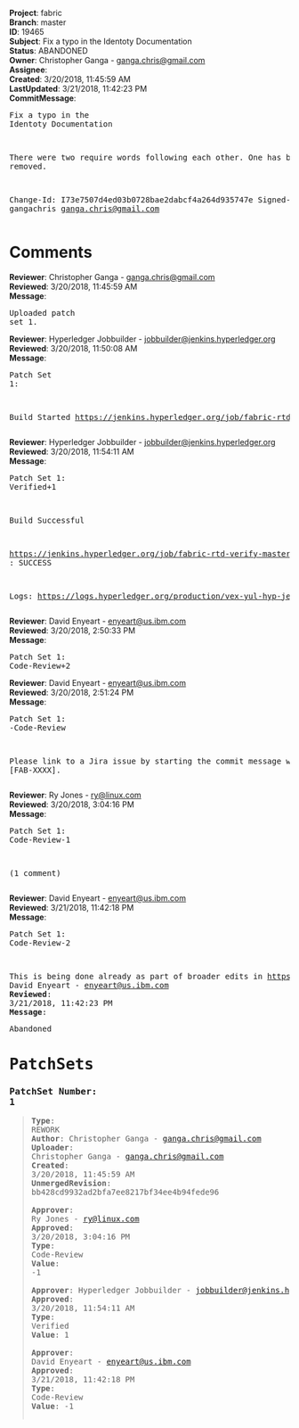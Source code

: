 <strong>Project</strong>: fabric<br><strong>Branch</strong>: master<br><strong>ID</strong>: 19465<br><strong>Subject</strong>: Fix a typo in the Identoty Documentation<br><strong>Status</strong>: ABANDONED<br><strong>Owner</strong>: Christopher Ganga - ganga.chris@gmail.com<br><strong>Assignee</strong>:<br><strong>Created</strong>: 3/20/2018, 11:45:59 AM<br><strong>LastUpdated</strong>: 3/21/2018, 11:42:23 PM<br><strong>CommitMessage</strong>:<br><pre>Fix a typo in the Identoty Documentation

There were two require words following each other. One has been removed.

Change-Id: I73e7507d4ed03b0728bae2dabcf4a264d935747e
Signed-off-by: gangachris <ganga.chris@gmail.com>
</pre><h1>Comments</h1><strong>Reviewer</strong>: Christopher Ganga - ganga.chris@gmail.com<br><strong>Reviewed</strong>: 3/20/2018, 11:45:59 AM<br><strong>Message</strong>: <pre>Uploaded patch set 1.</pre><strong>Reviewer</strong>: Hyperledger Jobbuilder - jobbuilder@jenkins.hyperledger.org<br><strong>Reviewed</strong>: 3/20/2018, 11:50:08 AM<br><strong>Message</strong>: <pre>Patch Set 1:

Build Started https://jenkins.hyperledger.org/job/fabric-rtd-verify-master/376/</pre><strong>Reviewer</strong>: Hyperledger Jobbuilder - jobbuilder@jenkins.hyperledger.org<br><strong>Reviewed</strong>: 3/20/2018, 11:54:11 AM<br><strong>Message</strong>: <pre>Patch Set 1: Verified+1

Build Successful 

https://jenkins.hyperledger.org/job/fabric-rtd-verify-master/376/ : SUCCESS

Logs: https://logs.hyperledger.org/production/vex-yul-hyp-jenkins-3/fabric-rtd-verify-master/376</pre><strong>Reviewer</strong>: David Enyeart - enyeart@us.ibm.com<br><strong>Reviewed</strong>: 3/20/2018, 2:50:33 PM<br><strong>Message</strong>: <pre>Patch Set 1: Code-Review+2</pre><strong>Reviewer</strong>: David Enyeart - enyeart@us.ibm.com<br><strong>Reviewed</strong>: 3/20/2018, 2:51:24 PM<br><strong>Message</strong>: <pre>Patch Set 1: -Code-Review

Please link to a Jira issue by starting the commit message with [FAB-XXXX].</pre><strong>Reviewer</strong>: Ry Jones - ry@linux.com<br><strong>Reviewed</strong>: 3/20/2018, 3:04:16 PM<br><strong>Message</strong>: <pre>Patch Set 1: Code-Review-1

(1 comment)</pre><strong>Reviewer</strong>: David Enyeart - enyeart@us.ibm.com<br><strong>Reviewed</strong>: 3/21/2018, 11:42:18 PM<br><strong>Message</strong>: <pre>Patch Set 1: Code-Review-2

This is being done already as part of broader edits in https://gerrit.hyperledger.org/r/#/c/19547/.</pre><strong>Reviewer</strong>: David Enyeart - enyeart@us.ibm.com<br><strong>Reviewed</strong>: 3/21/2018, 11:42:23 PM<br><strong>Message</strong>: <pre>Abandoned</pre><h1>PatchSets</h1><h3>PatchSet Number: 1</h3><blockquote><strong>Type</strong>: REWORK<br><strong>Author</strong>: Christopher Ganga - ganga.chris@gmail.com<br><strong>Uploader</strong>: Christopher Ganga - ganga.chris@gmail.com<br><strong>Created</strong>: 3/20/2018, 11:45:59 AM<br><strong>UnmergedRevision</strong>: bb428cd9932ad2bfa7ee8217bf34ee4b94fede96<br><br><strong>Approver</strong>: Ry Jones - ry@linux.com<br><strong>Approved</strong>: 3/20/2018, 3:04:16 PM<br><strong>Type</strong>: Code-Review<br><strong>Value</strong>: -1<br><br><strong>Approver</strong>: Hyperledger Jobbuilder - jobbuilder@jenkins.hyperledger.org<br><strong>Approved</strong>: 3/20/2018, 11:54:11 AM<br><strong>Type</strong>: Verified<br><strong>Value</strong>: 1<br><br><strong>Approver</strong>: David Enyeart - enyeart@us.ibm.com<br><strong>Approved</strong>: 3/21/2018, 11:42:18 PM<br><strong>Type</strong>: Code-Review<br><strong>Value</strong>: -1<br><br></blockquote>